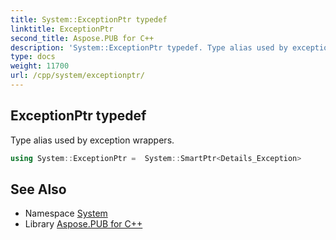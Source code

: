 ```yaml
---
title: System::ExceptionPtr typedef
linktitle: ExceptionPtr
second_title: Aspose.PUB for C++
description: 'System::ExceptionPtr typedef. Type alias used by exception wrappers in C++.'
type: docs
weight: 11700
url: /cpp/system/exceptionptr/
---
```

## ExceptionPtr typedef


Type alias used by exception wrappers.

```cpp
using System::ExceptionPtr =  System::SmartPtr<Details_Exception>
```

## See Also

* Namespace [System](../)
* Library [Aspose.PUB for C++](../../)
